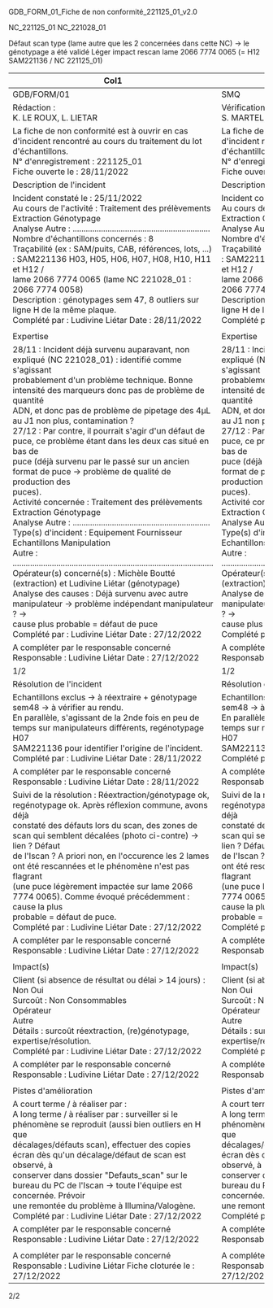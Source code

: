 GDB_FORM_01_Fiche de non conformité_221125_01_v2.0





NC_221125_01 NC_221028_01

Défaut scan type (lame autre que les 2 concernées dans cette NC) -> le génotypage a été validé Léger impact rescan lame 2066 7774 0065 (= H12 SAM221136 / NC 221125_01)

|Col1|Fiche de non conformité|Version 2.0|
|---|---|---|
|GDB/FORM/01|SMQ|06/10/2022|
|Rédaction :<br>K. LE ROUX, L. LIETAR|Vérification :<br>S. MARTEL, S. MERLIN|Approbation :<br>L. LIETAR|
|La fiche de non conformité est à ouvrir en cas d'incident rencontré au cours du traitement du lot d'échantillons.<br>N° d'enregistrement : 221125_01<br>Fiche ouverte le : 28/11/2022|La fiche de non conformité est à ouvrir en cas d'incident rencontré au cours du traitement du lot d'échantillons.<br>N° d'enregistrement : 221125_01<br>Fiche ouverte le : 28/11/2022|La fiche de non conformité est à ouvrir en cas d'incident rencontré au cours du traitement du lot d'échantillons.<br>N° d'enregistrement : 221125_01<br>Fiche ouverte le : 28/11/2022|
|Description de l'incident|Description de l'incident|Description de l'incident|
|Incident constaté le : 25/11/2022<br>Au cours de l'activité : Traitement des prélèvements Extraction Génotypage<br>Analyse Autre : ...............................................................<br>Nombre d'échantillons concernés : 8<br>Traçabilité (ex : SAM/puits, CAB, références, lots, ...) : SAM221136 H03, H05, H06, H07, H08, H10, H11 et H12 /<br>lame 2066 7774 0065 (lame NC 221028_01 : 2066 7774 0058)<br>Description : génotypages sem 47, 8 outliers sur ligne H de la même plaque.<br>Complété par : Ludivine Liétar Date : 28/11/2022|Incident constaté le : 25/11/2022<br>Au cours de l'activité : Traitement des prélèvements Extraction Génotypage<br>Analyse Autre : ...............................................................<br>Nombre d'échantillons concernés : 8<br>Traçabilité (ex : SAM/puits, CAB, références, lots, ...) : SAM221136 H03, H05, H06, H07, H08, H10, H11 et H12 /<br>lame 2066 7774 0065 (lame NC 221028_01 : 2066 7774 0058)<br>Description : génotypages sem 47, 8 outliers sur ligne H de la même plaque.<br>Complété par : Ludivine Liétar Date : 28/11/2022|Incident constaté le : 25/11/2022<br>Au cours de l'activité : Traitement des prélèvements Extraction Génotypage<br>Analyse Autre : ...............................................................<br>Nombre d'échantillons concernés : 8<br>Traçabilité (ex : SAM/puits, CAB, références, lots, ...) : SAM221136 H03, H05, H06, H07, H08, H10, H11 et H12 /<br>lame 2066 7774 0065 (lame NC 221028_01 : 2066 7774 0058)<br>Description : génotypages sem 47, 8 outliers sur ligne H de la même plaque.<br>Complété par : Ludivine Liétar Date : 28/11/2022|
||||
|Expertise|Expertise|Expertise|
|28/11 : Incident déjà survenu auparavant, non expliqué (NC 221028_01) : identifié comme s'agissant<br>probablement d'un problème technique. Bonne intensité des marqueurs donc pas de problème de quantité<br>ADN, et donc pas de problème de pipetage des 4µL au J1 non plus, contamination ?<br>27/12 : Par contre, il pourrait s'agir d'un défaut de puce, ce problème étant dans les deux cas situé en bas de<br>puce (déjà survenu par le passé sur un ancien format de puce -> problème de qualité de production des<br>puces).<br>Activité concernée : Traitement des prélèvements Extraction Génotypage<br>Analyse Autre : ...............................................................<br>Type(s) d'incident : Equipement Fournisseur Echantillons Manipulation<br>Autre : ............................................................................................<br>Opérateur(s) concerné(s) : Michèle Boutté (extraction) et Ludivine Liétar (génotypage)<br>Analyse des causes : Déjà survenu avec autre manipulateur -> problème indépendant manipulateur ? -><br>cause plus probable = défaut de puce<br>Complété par : Ludivine Liétar Date : 27/12/2022|28/11 : Incident déjà survenu auparavant, non expliqué (NC 221028_01) : identifié comme s'agissant<br>probablement d'un problème technique. Bonne intensité des marqueurs donc pas de problème de quantité<br>ADN, et donc pas de problème de pipetage des 4µL au J1 non plus, contamination ?<br>27/12 : Par contre, il pourrait s'agir d'un défaut de puce, ce problème étant dans les deux cas situé en bas de<br>puce (déjà survenu par le passé sur un ancien format de puce -> problème de qualité de production des<br>puces).<br>Activité concernée : Traitement des prélèvements Extraction Génotypage<br>Analyse Autre : ...............................................................<br>Type(s) d'incident : Equipement Fournisseur Echantillons Manipulation<br>Autre : ............................................................................................<br>Opérateur(s) concerné(s) : Michèle Boutté (extraction) et Ludivine Liétar (génotypage)<br>Analyse des causes : Déjà survenu avec autre manipulateur -> problème indépendant manipulateur ? -><br>cause plus probable = défaut de puce<br>Complété par : Ludivine Liétar Date : 27/12/2022|28/11 : Incident déjà survenu auparavant, non expliqué (NC 221028_01) : identifié comme s'agissant<br>probablement d'un problème technique. Bonne intensité des marqueurs donc pas de problème de quantité<br>ADN, et donc pas de problème de pipetage des 4µL au J1 non plus, contamination ?<br>27/12 : Par contre, il pourrait s'agir d'un défaut de puce, ce problème étant dans les deux cas situé en bas de<br>puce (déjà survenu par le passé sur un ancien format de puce -> problème de qualité de production des<br>puces).<br>Activité concernée : Traitement des prélèvements Extraction Génotypage<br>Analyse Autre : ...............................................................<br>Type(s) d'incident : Equipement Fournisseur Echantillons Manipulation<br>Autre : ............................................................................................<br>Opérateur(s) concerné(s) : Michèle Boutté (extraction) et Ludivine Liétar (génotypage)<br>Analyse des causes : Déjà survenu avec autre manipulateur -> problème indépendant manipulateur ? -><br>cause plus probable = défaut de puce<br>Complété par : Ludivine Liétar Date : 27/12/2022|
|A compléter par le responsable concerné<br>Responsable : Ludivine Liétar Date : 27/12/2022|A compléter par le responsable concerné<br>Responsable : Ludivine Liétar Date : 27/12/2022|A compléter par le responsable concerné<br>Responsable : Ludivine Liétar Date : 27/12/2022|
|1/2|1/2|1/2|
|Résolution de l'incident|Résolution de l'incident|Résolution de l'incident|
|Echantillons exclus -> à réextraire + génotypage sem48 -> à vérifier au rendu.<br>En parallèle, s'agissant de la 2nde fois en peu de temps sur manipulateurs différents, regénotypage H07<br>SAM221136 pour identifier l'origine de l'incident.<br>Complété par : Ludivine Liétar Date : 28/11/2022|Echantillons exclus -> à réextraire + génotypage sem48 -> à vérifier au rendu.<br>En parallèle, s'agissant de la 2nde fois en peu de temps sur manipulateurs différents, regénotypage H07<br>SAM221136 pour identifier l'origine de l'incident.<br>Complété par : Ludivine Liétar Date : 28/11/2022|Echantillons exclus -> à réextraire + génotypage sem48 -> à vérifier au rendu.<br>En parallèle, s'agissant de la 2nde fois en peu de temps sur manipulateurs différents, regénotypage H07<br>SAM221136 pour identifier l'origine de l'incident.<br>Complété par : Ludivine Liétar Date : 28/11/2022|
|A compléter par le responsable concerné<br>Responsable : Ludivine Liétar Date : 28/11/2022|A compléter par le responsable concerné<br>Responsable : Ludivine Liétar Date : 28/11/2022|A compléter par le responsable concerné<br>Responsable : Ludivine Liétar Date : 28/11/2022|
|Suivi de la résolution : Réextraction/génotypage ok, regénotypage ok. Après réflexion commune, avons déjà<br>constaté des défauts lors du scan, des zones de scan qui semblent décalées (photo ci-contre) -> lien ? Défaut<br>de l'Iscan ? A priori non, en l'occurence les 2 lames ont été rescannées et le phénomène n'est pas flagrant<br>(une puce légèrement impactée sur lame 2066 7774 0065). Comme évoqué précédemment : cause la plus<br>probable = défaut de puce.<br>Complété par : Ludivine Liétar Date : 27/12/2022|Suivi de la résolution : Réextraction/génotypage ok, regénotypage ok. Après réflexion commune, avons déjà<br>constaté des défauts lors du scan, des zones de scan qui semblent décalées (photo ci-contre) -> lien ? Défaut<br>de l'Iscan ? A priori non, en l'occurence les 2 lames ont été rescannées et le phénomène n'est pas flagrant<br>(une puce légèrement impactée sur lame 2066 7774 0065). Comme évoqué précédemment : cause la plus<br>probable = défaut de puce.<br>Complété par : Ludivine Liétar Date : 27/12/2022|Suivi de la résolution : Réextraction/génotypage ok, regénotypage ok. Après réflexion commune, avons déjà<br>constaté des défauts lors du scan, des zones de scan qui semblent décalées (photo ci-contre) -> lien ? Défaut<br>de l'Iscan ? A priori non, en l'occurence les 2 lames ont été rescannées et le phénomène n'est pas flagrant<br>(une puce légèrement impactée sur lame 2066 7774 0065). Comme évoqué précédemment : cause la plus<br>probable = défaut de puce.<br>Complété par : Ludivine Liétar Date : 27/12/2022|
|A compléter par le responsable concerné<br>Responsable : Ludivine Liétar Date : 27/12/2022|A compléter par le responsable concerné<br>Responsable : Ludivine Liétar Date : 27/12/2022|A compléter par le responsable concerné<br>Responsable : Ludivine Liétar Date : 27/12/2022|
||||
|Impact(s)|Impact(s)|Impact(s)|
|Client (si absence de résultat ou délai > 14 jours) : Non Oui<br>Surcoût : Non Consommables<br>Opérateur<br>Autre<br>Détails : surcoût réextraction, (re)génotypage, expertise/résolution.<br>Complété par : Ludivine Liétar Date : 27/12/2022|Client (si absence de résultat ou délai > 14 jours) : Non Oui<br>Surcoût : Non Consommables<br>Opérateur<br>Autre<br>Détails : surcoût réextraction, (re)génotypage, expertise/résolution.<br>Complété par : Ludivine Liétar Date : 27/12/2022|Client (si absence de résultat ou délai > 14 jours) : Non Oui<br>Surcoût : Non Consommables<br>Opérateur<br>Autre<br>Détails : surcoût réextraction, (re)génotypage, expertise/résolution.<br>Complété par : Ludivine Liétar Date : 27/12/2022|
|A compléter par le responsable concerné<br>Responsable : Ludivine Liétar Date : 27/12/2022|A compléter par le responsable concerné<br>Responsable : Ludivine Liétar Date : 27/12/2022|A compléter par le responsable concerné<br>Responsable : Ludivine Liétar Date : 27/12/2022|
||||
|Pistes d'amélioration|Pistes d'amélioration|Pistes d'amélioration|
|A court terme / à réaliser par :<br>A long terme / à réaliser par : surveiller si le phénomène se reproduit (aussi bien outliers en H que<br>décalages/défauts scan), effectuer des copies écran dès qu'un décalage/défaut de scan est observé, à<br>conserver dans dossier "Defauts_scan" sur le bureau du PC de l'Iscan -> toute l'équipe est concernée. Prévoir<br>une remontée du problème à Illumina/Valogène.<br>Complété par : Ludivine Liétar Date : 27/12/2022|A court terme / à réaliser par :<br>A long terme / à réaliser par : surveiller si le phénomène se reproduit (aussi bien outliers en H que<br>décalages/défauts scan), effectuer des copies écran dès qu'un décalage/défaut de scan est observé, à<br>conserver dans dossier "Defauts_scan" sur le bureau du PC de l'Iscan -> toute l'équipe est concernée. Prévoir<br>une remontée du problème à Illumina/Valogène.<br>Complété par : Ludivine Liétar Date : 27/12/2022|A court terme / à réaliser par :<br>A long terme / à réaliser par : surveiller si le phénomène se reproduit (aussi bien outliers en H que<br>décalages/défauts scan), effectuer des copies écran dès qu'un décalage/défaut de scan est observé, à<br>conserver dans dossier "Defauts_scan" sur le bureau du PC de l'Iscan -> toute l'équipe est concernée. Prévoir<br>une remontée du problème à Illumina/Valogène.<br>Complété par : Ludivine Liétar Date : 27/12/2022|
|A compléter par le responsable concerné<br>Responsable : Ludivine Liétar Date : 27/12/2022|A compléter par le responsable concerné<br>Responsable : Ludivine Liétar Date : 27/12/2022|A compléter par le responsable concerné<br>Responsable : Ludivine Liétar Date : 27/12/2022|
||||
|A compléter par le responsable concerné<br>Responsable : Ludivine Liétar Fiche cloturée le : 27/12/2022|A compléter par le responsable concerné<br>Responsable : Ludivine Liétar Fiche cloturée le : 27/12/2022|A compléter par le responsable concerné<br>Responsable : Ludivine Liétar Fiche cloturée le : 27/12/2022|



2/2

